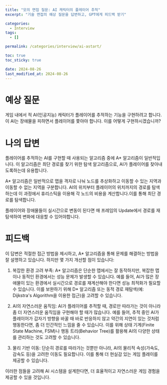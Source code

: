 ```yaml
---
title: "모의 면접 질문: AI 캐릭터의 플레이어 추적"
excerpt: "기술 면접의 예상 질문을 답변하고, GPT에게 피드백 받기"

categories:
  - Interview
tags:
  - []

permalink: /categories/interview/ai-astart/

toc: true
toc_sticky: true

date: 2024-08-26
last_modified_at: 2024-08-26
---
```


# 예상 질문
게임 내에서 적 AI(인공지능) 캐릭터가 플레이어를 추적하는 기능을 구현하려고 합니다. 이 AI는 장애물을 피하면서 플레이어를 쫓아야 합니다. 이를 어떻게 구현하시겠습니까?

# 나의 답변
플레이어를 추적하는 AI를 구현할 때 사용되는 알고리즘 중에 A* 알고리즘이 일반적입니다. 이 알고리즘은 최단 경로를 찾기 위한 탐색 알고리즘으로, AI가 플레이어를 찾아내도록하는데 유용합니다.

A* 알고리즘은 일반적으로 맵을 격자로 나눠 노드를 추상화하고 이동할 수 있는 지역과 이동할 수 없는 지역을 구분합니다. AI의 위치부터 플레이어의 위치까지의 경로를 탐색하는데 이 과정에서 휴리스틱을 이용해 각 노드의 비용을 계산합니다.이를 통해 최단 경로를 탐색합니다.

플레이어와 장애물들이 실시간으로 변동이 된다면 매 프레임의 Update에서 경로를 재 탐색하여 변화에 대응할 수 있어야합니다.

# 피드백
이 답변은 적절한 접근 방법을 제시하고, A* 알고리즘을 통해 문제를 해결하는 방법을 잘 설명하고 있습니다. 하지만 몇 가지 개선할 점이 있습니다:

1. 복잡한 환경 고려 부족:
A* 알고리즘은 단순한 맵에서는 잘 동작하지만, 복잡한 맵이나 동적인 환경에서는 성능 문제가 발생할 수 있습니다. 예를 들어, AI가 많은 장애물이 있는 환경에서 실시간으로 경로를 재계산해야 한다면 성능 최적화가 필요할 수 있습니다. 이를 보완하기 위해 D* 알고리즘 또는 동적 경로 재탐색(예: Dijkstra's Algorithm을 이용한 접근)을 고려할 수 있습니다.

2. AI의 자연스러운 움직임:
AI가 플레이어를 추적할 때, 경로만 따라가는 것이 아니라 좀 더 자연스러운 움직임을 구현해야 할 때가 많습니다. 예를 들어, 추적 중인 AI가 플레이어가 갑자기 방향을 바꿀 때 바로 반응하지 않고 약간의 지연이 있는 것처럼 행동한다면, 좀 더 인간적인 느낌을 줄 수 있습니다. 이를 위해 상태 기계(Finite State Machine, FSM)나 행동 트리(Behavior Tree)를 활용해 AI의 다양한 상태를 관리하는 것도 고려할 수 있습니다.

3. 물리 기반 이동:
단순히 경로를 따라가는 것뿐만 아니라, AI의 물리적 속성(가속도, 감속도 등)을 고려한 이동도 필요합니다. 이를 통해 더 현실감 있는 게임 플레이를 제공할 수 있습니다.

이러한 점들을 고려해 AI 시스템을 설계한다면, 더 효율적이고 자연스러운 게임 경험을 제공할 수 있을 것입니다.